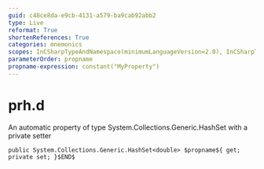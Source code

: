 ```yaml
---
guid: c48ce8da-e9cb-4131-a579-ba9cab92abb2
type: Live
reformat: True
shortenReferences: True
categories: mnemonics
scopes: InCSharpTypeAndNamespace(minimumLanguageVersion=2.0), InCSharpTypeMember(minimumLanguageVersion=2.0)
parameterOrder: propname
propname-expression: constant("MyProperty")
---
```


# prh.d

An automatic property of type System.Collections.Generic.HashSet<double> with a private setter

```
public System.Collections.Generic.HashSet<double> $propname${ get; private set; }$END$
```
